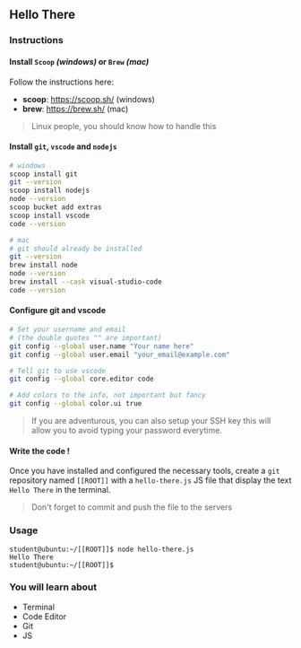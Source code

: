 ## Hello There

### Instructions

#### Install `Scoop` *(windows)* or `Brew` *(mac)*

Follow the instructions here:
- **scoop**: https://scoop.sh/ (windows)
- **brew**: https://brew.sh/ (mac)

> Linux people, you should know how to handle this


#### Install `git`, `vscode` and `nodejs`

```bash
# windows
scoop install git
git --version
scoop install nodejs
node --version
scoop bucket add extras
scoop install vscode
code --version

# mac
# git should already be installed
git --version
brew install node
node --version
brew install --cask visual-studio-code
code --version
```

#### Configure git and vscode

```bash
# Set your username and email
# (the double quotes "" are important)
git config --global user.name "Your name here"
git config --global user.email "your_email@example.com"

# Tell git to use vscode
git config --global core.editor code

# Add colors to the info, not important but fancy
git config --global color.ui true
```

> If you are adventurous, you can also setup your SSH key
> this will allow you to avoid typing your password everytime.


#### Write the code !

Once you have installed and configured the necessary tools,
create a `git` repository named `[[ROOT]]` with a `hello-there.js`
JS file that display the text `Hello There` in the terminal.

> Don't forget to commit and push the file to the servers

### Usage

```console
student@ubuntu:~/[[ROOT]]$ node hello-there.js
Hello There
student@ubuntu:~/[[ROOT]]$
```

### You will learn about

- Terminal
- Code Editor
- Git
- JS

